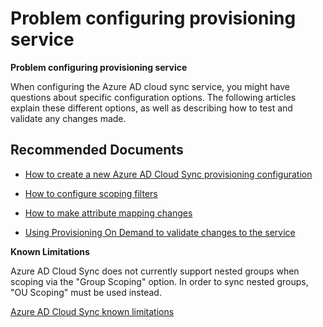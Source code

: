<properties
  pagetitle="Problem configuring provisioning service&#xD;"
  service=""
  resource=""
  ms.author="thwimmer"
  selfhelptype="Generic"
  supporttopicids="32780787"
  resourcetags=""
  productpesids="16666"
  cloudenvironments="public,fairfax,mooncake,blackforest,ussec,usnat"
  disableclouds=""
  articleid="697292e1-aa23-425c-b391-1a8a5aa11a19"
  ownershipid="AzureIdentity_SyncFabric" />
# Problem configuring provisioning service

**Problem configuring provisioning service**

When configuring the Azure AD cloud sync service, you might have questions about specific configuration options. The following articles explain these different options, as well as describing how to test and validate any changes made. 

## **Recommended Documents**

* [How to create a new Azure AD Cloud Sync provisioning configuration](https://docs.microsoft.com/azure/active-directory/cloud-provisioning/how-to-configure)

* [How to configure scoping filters](https://docs.microsoft.com/azure/active-directory/cloud-provisioning/how-to-configure#scope-provisioning-to-specific-users-and-groups)

* [How to make attribute mapping changes](https://docs.microsoft.com/azure/active-directory/cloud-provisioning/how-to-attribute-mapping)

* [Using Provisioning On Demand to validate changes to the service](https://docs.microsoft.com/azure/active-directory/cloud-provisioning/how-to-on-demand-provision)

**Known Limitations** 

Azure AD Cloud Sync does not currently support nested groups when scoping via the "Group Scoping" option. In order to sync nested groups, "OU Scoping" must be used instead. 

[Azure AD Cloud Sync known limitations](https://docs.microsoft.com/azure/active-directory/cloud-provisioning/how-to-prerequisites#known-limitations)